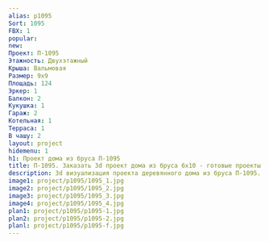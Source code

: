 ```yaml
---
alias: p1095
Sort: 1095
FBX: 1
popular: 
new: 
Проект: П-1095
Этажность: Двухэтажный
Крыша: Вальмовая
Размер: 9х9
Площадь: 124
Эркер: 1
Балкон: 2
Кукушка: 1
Гараж: 2
Котельная: 1
Терраса: 1
В чашу: 2
layout: project
hidemenu: 1
h1: Проект дома из бруса П-1095
title: П-1095. Заказать 3d проект дома из бруса 6х10 - готовые проекты
description: 3d визуализация проекта деревянного дома из бруса П-1095. Площадь 37 м2, размер 6х10. Вы можете внести любые изменения в проект.
image1: project/p1095/1095_1.jpg
image2: project/p1095/1095_2.jpg
image3: project/p1095/1095_3.jpg
image4: project/p1095/1095_4.jpg
plan1: project/p1095/p1095-1.jpg
plan2: project/p1095/p1095-2.jpg
planl: project/p1095/p1095-f.jpg
---
```

